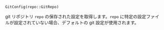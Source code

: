 ```
GitConfig(repo::GitRepo)
```

git リポジトリ `repo` の保存された設定を取得します。`repo` に特定の設定ファイルが設定されていない場合、デフォルトの git 設定が使用されます。
